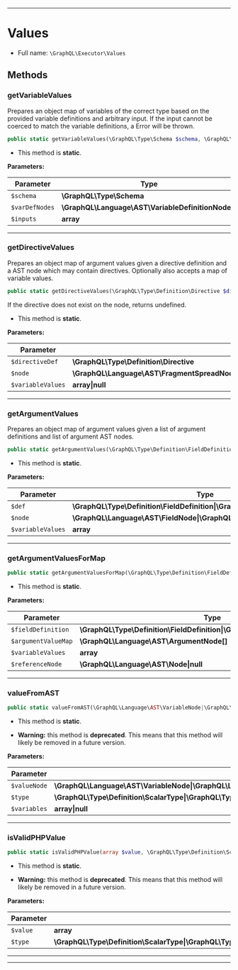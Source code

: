 ***

# Values





* Full name: `\GraphQL\Executor\Values`




## Methods


### getVariableValues

Prepares an object map of variables of the correct type based on the provided
variable definitions and arbitrary input. If the input cannot be coerced
to match the variable definitions, a Error will be thrown.

```php
public static getVariableValues(\GraphQL\Type\Schema $schema, \GraphQL\Language\AST\VariableDefinitionNode[] $varDefNodes, array $inputs): array
```



* This method is **static**.




**Parameters:**

| Parameter | Type | Description |
|-----------|------|-------------|
| `$schema` | **\GraphQL\Type\Schema** |  |
| `$varDefNodes` | **\GraphQL\Language\AST\VariableDefinitionNode[]** |  |
| `$inputs` | **array** |  |




***

### getDirectiveValues

Prepares an object map of argument values given a directive definition
and a AST node which may contain directives. Optionally also accepts a map
of variable values.

```php
public static getDirectiveValues(\GraphQL\Type\Definition\Directive $directiveDef, \GraphQL\Language\AST\FragmentSpreadNode|\GraphQL\Language\AST\FieldNode|\GraphQL\Language\AST\InlineFragmentNode|\GraphQL\Language\AST\EnumValueDefinitionNode|\GraphQL\Language\AST\FieldDefinitionNode $node, array|null $variableValues = null): array|null
```

If the directive does not exist on the node, returns undefined.

* This method is **static**.




**Parameters:**

| Parameter | Type | Description |
|-----------|------|-------------|
| `$directiveDef` | **\GraphQL\Type\Definition\Directive** |  |
| `$node` | **\GraphQL\Language\AST\FragmentSpreadNode&#124;\GraphQL\Language\AST\FieldNode&#124;\GraphQL\Language\AST\InlineFragmentNode&#124;\GraphQL\Language\AST\EnumValueDefinitionNode&#124;\GraphQL\Language\AST\FieldDefinitionNode** |  |
| `$variableValues` | **array&#124;null** |  |




***

### getArgumentValues

Prepares an object map of argument values given a list of argument
definitions and list of argument AST nodes.

```php
public static getArgumentValues(\GraphQL\Type\Definition\FieldDefinition|\GraphQL\Type\Definition\Directive $def, \GraphQL\Language\AST\FieldNode|\GraphQL\Language\AST\DirectiveNode $node, array $variableValues = null): array
```



* This method is **static**.




**Parameters:**

| Parameter | Type | Description |
|-----------|------|-------------|
| `$def` | **\GraphQL\Type\Definition\FieldDefinition&#124;\GraphQL\Type\Definition\Directive** |  |
| `$node` | **\GraphQL\Language\AST\FieldNode&#124;\GraphQL\Language\AST\DirectiveNode** |  |
| `$variableValues` | **array** |  |




***

### getArgumentValuesForMap



```php
public static getArgumentValuesForMap(\GraphQL\Type\Definition\FieldDefinition|\GraphQL\Type\Definition\Directive $fieldDefinition, \GraphQL\Language\AST\ArgumentNode[] $argumentValueMap, array $variableValues = null, \GraphQL\Language\AST\Node|null $referenceNode = null): array
```



* This method is **static**.




**Parameters:**

| Parameter | Type | Description |
|-----------|------|-------------|
| `$fieldDefinition` | **\GraphQL\Type\Definition\FieldDefinition&#124;\GraphQL\Type\Definition\Directive** |  |
| `$argumentValueMap` | **\GraphQL\Language\AST\ArgumentNode[]** |  |
| `$variableValues` | **array** |  |
| `$referenceNode` | **\GraphQL\Language\AST\Node&#124;null** |  |




***

### valueFromAST



```php
public static valueFromAST(\GraphQL\Language\AST\VariableNode|\GraphQL\Language\AST\NullValueNode|\GraphQL\Language\AST\IntValueNode|\GraphQL\Language\AST\FloatValueNode|\GraphQL\Language\AST\StringValueNode|\GraphQL\Language\AST\BooleanValueNode|\GraphQL\Language\AST\EnumValueNode|\GraphQL\Language\AST\ListValueNode|\GraphQL\Language\AST\ObjectValueNode $valueNode, \GraphQL\Type\Definition\ScalarType|\GraphQL\Type\Definition\EnumType|\GraphQL\Type\Definition\InputObjectType|\GraphQL\Type\Definition\ListOfType|\GraphQL\Type\Definition\NonNull $type, array|null $variables = null): array|\stdClass|null
```



* This method is **static**.


* **Warning:** this method is **deprecated**. This means that this method will likely be removed in a future version.



**Parameters:**

| Parameter | Type | Description |
|-----------|------|-------------|
| `$valueNode` | **\GraphQL\Language\AST\VariableNode&#124;\GraphQL\Language\AST\NullValueNode&#124;\GraphQL\Language\AST\IntValueNode&#124;\GraphQL\Language\AST\FloatValueNode&#124;\GraphQL\Language\AST\StringValueNode&#124;\GraphQL\Language\AST\BooleanValueNode&#124;\GraphQL\Language\AST\EnumValueNode&#124;\GraphQL\Language\AST\ListValueNode&#124;\GraphQL\Language\AST\ObjectValueNode** |  |
| `$type` | **\GraphQL\Type\Definition\ScalarType&#124;\GraphQL\Type\Definition\EnumType&#124;\GraphQL\Type\Definition\InputObjectType&#124;\GraphQL\Type\Definition\ListOfType&#124;\GraphQL\Type\Definition\NonNull** |  |
| `$variables` | **array&#124;null** |  |




***

### isValidPHPValue



```php
public static isValidPHPValue(array $value, \GraphQL\Type\Definition\ScalarType|\GraphQL\Type\Definition\EnumType|\GraphQL\Type\Definition\InputObjectType|\GraphQL\Type\Definition\ListOfType|\GraphQL\Type\Definition\NonNull $type): string[]
```



* This method is **static**.


* **Warning:** this method is **deprecated**. This means that this method will likely be removed in a future version.



**Parameters:**

| Parameter | Type | Description |
|-----------|------|-------------|
| `$value` | **array** |  |
| `$type` | **\GraphQL\Type\Definition\ScalarType&#124;\GraphQL\Type\Definition\EnumType&#124;\GraphQL\Type\Definition\InputObjectType&#124;\GraphQL\Type\Definition\ListOfType&#124;\GraphQL\Type\Definition\NonNull** |  |




***


***

